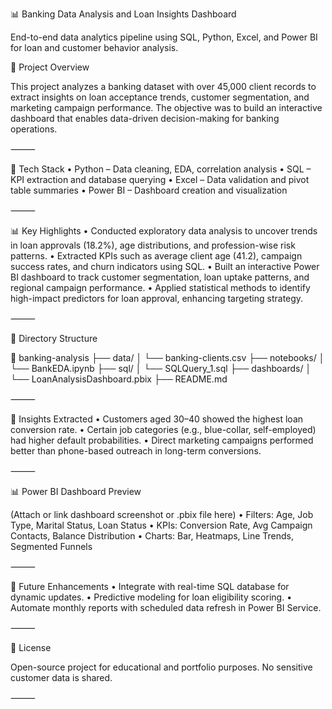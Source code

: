 📊 Banking Data Analysis and Loan Insights Dashboard

End-to-end data analytics pipeline using SQL, Python, Excel, and Power BI for loan and customer behavior analysis.

📌 Project Overview

This project analyzes a banking dataset with over 45,000 client records to extract insights on loan acceptance trends, customer segmentation, and marketing campaign performance. The objective was to build an interactive dashboard that enables data-driven decision-making for banking operations.

⸻

🔧 Tech Stack
	•	Python – Data cleaning, EDA, correlation analysis
	•	SQL – KPI extraction and database querying
	•	Excel – Data validation and pivot table summaries
	•	Power BI – Dashboard creation and visualization

⸻

📊 Key Highlights
	•	Conducted exploratory data analysis to uncover trends in loan approvals (18.2%), age distributions, and profession-wise risk patterns.
	•	Extracted KPIs such as average client age (41.2), campaign success rates, and churn indicators using SQL.
	•	Built an interactive Power BI dashboard to track customer segmentation, loan uptake patterns, and regional campaign performance.
	•	Applied statistical methods to identify high-impact predictors for loan approval, enhancing targeting strategy.

⸻

📂 Directory Structure

📁 banking-analysis
├── data/
│   └── banking-clients.csv
├── notebooks/
│   └── BankEDA.ipynb
├── sql/
│   └── SQLQuery_1.sql
├── dashboards/
│   └── LoanAnalysisDashboard.pbix
├── README.md



⸻

🧠 Insights Extracted
	•	Customers aged 30–40 showed the highest loan conversion rate.
	•	Certain job categories (e.g., blue-collar, self-employed) had higher default probabilities.
	•	Direct marketing campaigns performed better than phone-based outreach in long-term conversions.

⸻

📊 Power BI Dashboard Preview

(Attach or link dashboard screenshot or .pbix file here)
	•	Filters: Age, Job Type, Marital Status, Loan Status
	•	KPIs: Conversion Rate, Avg Campaign Contacts, Balance Distribution
	•	Charts: Bar, Heatmaps, Line Trends, Segmented Funnels

⸻

🚀 Future Enhancements
	•	Integrate with real-time SQL database for dynamic updates.
	•	Predictive modeling for loan eligibility scoring.
	•	Automate monthly reports with scheduled data refresh in Power BI Service.

⸻

📜 License

Open-source project for educational and portfolio purposes. No sensitive customer data is shared.

⸻
